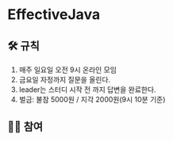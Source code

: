 # EffectiveJava

## 🛠 규칙
1. 매주 일요일 오전 9시 온라인 모임
2. 금요일 자정까지 질문을 올린다.
3. leader는 스터디 시작 전 까지 답변을 완료한다.
4. 벌금: 불참 5000원 / 지각 2000원(9시 10분 기준)

## 👯‍♂️ 참여
